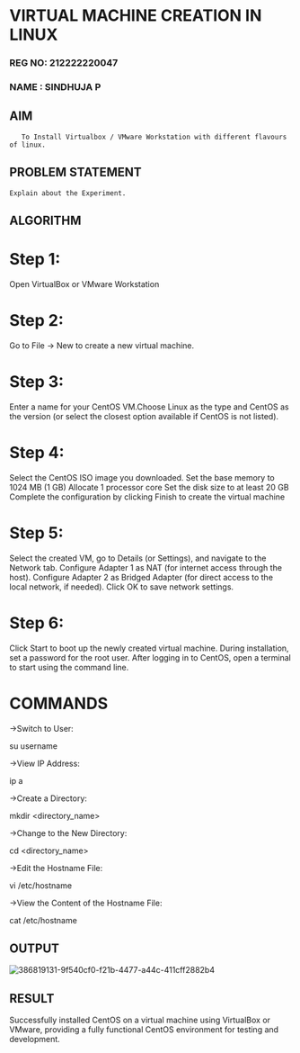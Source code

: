  # VIRTUAL MACHINE CREATION IN LINUX
 ### REG NO: 212222220047
 ### NAME : SINDHUJA P
  ## AIM
       To Install Virtualbox / VMware Workstation with different flavours of linux.
## PROBLEM STATEMENT
    Explain about the Experiment.

## ALGORITHM
# Step 1:

Open VirtualBox or VMware Workstation
# Step 2:

Go to File -> New to create a new virtual machine.
# Step 3:

Enter a name for your CentOS VM.Choose Linux as the type and CentOS as the version (or select the closest option available if CentOS is not listed).
# Step 4:

Select the CentOS ISO image you downloaded.
Set the base memory to 1024 MB (1 GB)
Allocate 1 processor core
Set the disk size to at least 20 GB
Complete the configuration by clicking Finish to create the virtual machine
# Step 5:

Select the created VM, go to Details (or Settings), and navigate to the Network tab.
Configure Adapter 1 as NAT (for internet access through the host).
Configure Adapter 2 as Bridged Adapter (for direct access to the local network, if needed).
Click OK to save network settings.
# Step 6:

Click Start to boot up the newly created virtual machine.
During installation, set a password for the root user.
After logging in to CentOS, open a terminal to start using the command line.
# COMMANDS
 ->Switch to User:

su username

 ->View IP Address:

ip a

 ->Create a Directory:

mkdir <directory_name>

 ->Change to the New Directory:

cd <directory_name>

 ->Edit the Hostname File:

vi /etc/hostname

 ->View the Content of the Hostname File:

cat /etc/hostname


## OUTPUT
![386819131-9f540cf0-f21b-4477-a44c-411cff2882b4](https://github.com/user-attachments/assets/c4418e75-5236-4dd1-b488-c1aa8e7e340a)

## RESULT
 Successfully installed CentOS on a virtual machine using VirtualBox or VMware, providing a fully functional CentOS environment for testing and development.

  


